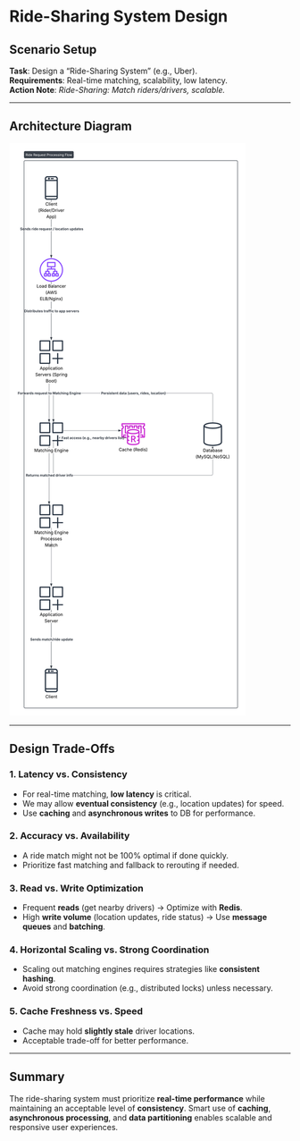 # Ride-Sharing System Design

## Scenario Setup

**Task**: Design a “Ride-Sharing System” (e.g., Uber).  
**Requirements**: Real-time matching, scalability, low latency.  
**Action Note**: *Ride-Sharing: Match riders/drivers, scalable.*

---

## Architecture Diagram
![Ride-Sharing System Diagram](ride-sharing-diagram.png)

---

## Design Trade-Offs

### 1. **Latency vs. Consistency**
- For real-time matching, **low latency** is critical.
- We may allow **eventual consistency** (e.g., location updates) for speed.
- Use **caching** and **asynchronous writes** to DB for performance.

### 2. **Accuracy vs. Availability**
- A ride match might not be 100% optimal if done quickly.
- Prioritize fast matching and fallback to rerouting if needed.

### 3. **Read vs. Write Optimization**
- Frequent **reads** (get nearby drivers) → Optimize with **Redis**.
- High **write volume** (location updates, ride status) → Use **message queues** and **batching**.

### 4. **Horizontal Scaling vs. Strong Coordination**
- Scaling out matching engines requires strategies like **consistent hashing**.
- Avoid strong coordination (e.g., distributed locks) unless necessary.

### 5. **Cache Freshness vs. Speed**
- Cache may hold **slightly stale** driver locations.
- Acceptable trade-off for better performance.

---

## Summary

The ride-sharing system must prioritize **real-time performance** while maintaining an acceptable level of **consistency**. Smart use of **caching**, **asynchronous processing**, and **data partitioning** enables scalable and responsive user experiences.
